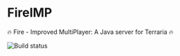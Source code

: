# FireIMP
:fire: Fire - Improved MultiPlayer: A Java server for Terraria :fire:

![Build status](https://travis-ci.org/FireIMP-Terraria/FireIMP.svg)
